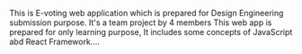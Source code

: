 This is E-voting web application which is prepared for Design Engineering submission purpose.
It's a team project by 4 members
This web app is prepared for only learning purpose, It includes some concepts of JavaScript abd React Framework....

